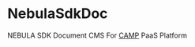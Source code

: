 NebulaSdkDoc
============

NEBULA SDK Document CMS
For [CAMP](http://www.quanta-camp.com) PaaS Platform
